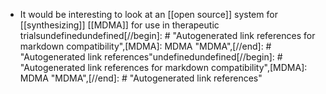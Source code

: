 - It would be interesting to look at an [[open source]] system for [[synthesizing]] [[MDMA]] for use in therapeutic trialsundefinedundefined[//begin]: # "Autogenerated link references for markdown compatibility",[MDMA]: MDMA "MDMA",[//end]: # "Autogenerated link references"undefinedundefined[//begin]: # "Autogenerated link references for markdown compatibility",[MDMA]: MDMA "MDMA",[//end]: # "Autogenerated link references"